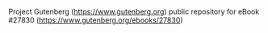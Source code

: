 Project Gutenberg (https://www.gutenberg.org) public repository for eBook #27830 (https://www.gutenberg.org/ebooks/27830)
